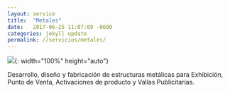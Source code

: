 ```yaml
---
layout: service
title:  "Metales"
date:   2017-06-25 11:07:09 -0600
categories: jekyll update
permalink: //servicios/metales/
---
```

![](/assets/images/services/ser_metales2.jpg){: width="100%" height="auto"}

Desarrollo, diseño y fabricación de estructuras metálicas para Exhibición, Punto de Venta, Activaciones de producto y Vallas Publicitarias.
   
